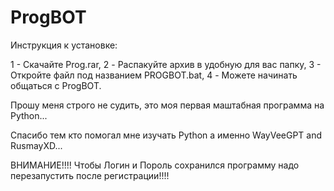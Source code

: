 # ProgBOT

Инструкция к установке:

  1 - Скачайте Prog.rar,
  2 - Распакуйте архив в удобную для вас папку,
  3 - Откройте файл под названием PROGBOT.bat,
  4 - Можете начинать общаться с ProgBOT.

Прошу меня строго не судить, это моя первая маштабная программа на Python... 

Спасибо тем кто помогал мне изучать Python а именно WayVeeGPT and RusmayXD...

 ВНИМАНИЕ!!!! Чтобы Логин и Пороль сохранился программу надо перезапустить после регистрации!!!!
